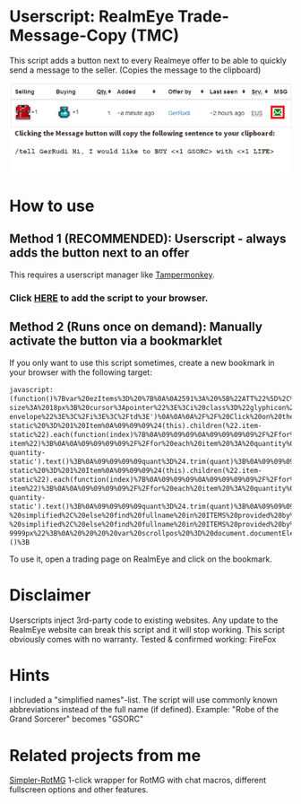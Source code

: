 # Userscript: RealmEye Trade-Message-Copy (TMC)
This script adds a button next to every Realmeye offer to be able to quickly send a message to the seller. 
(Copies the message to the clipboard)

![Sample screenshot](./res/sample-screenshot.png "Example Screenshot")


# How to use

## Method 1 (RECOMMENDED): Userscript - always adds the button next to an offer
This requires a userscript manager like [Tampermonkey](https://tampermonkey.net/). 

### Click [HERE](../../raw/master/RE-Trade-Message-Copy.user.js) to add the script to your browser. 




## Method 2 (Runs once on demand): Manually activate the button via a bookmarklet
If you only want to use this script sometimes, create a new bookmark in your browser with the following target: 

```
javascript:(function()%7Bvar%20ezItems%3D%20%7B%0A%0A2591%3A%20%5B%22ATT%22%5D%2C%0A2592%3A%20%5B%22DEF%22%5D%2C%0A2593%3A%20%5B%22SPD%22%5D%2C%0A2612%3A%20%5B%22VIT%22%5D%2C%0A2613%3A%20%5B%22WIS%22%5D%2C%0A2636%3A%20%5B%22DEX%22%5D%2C%0A2793%3A%20%5B%22LIFE%22%5D%2C%0A2794%3A%20%5B%22MANA%22%5D%2C%0A2759%3A%20%5B%22Exa%20Attack%22%5D%2C%0A2760%3A%20%5B%22Exa%20Defense%22%5D%2C%0A2761%3A%20%5B%22Exa%20Speed%22%5D%2C%0A2762%3A%20%5B%22Exa%20Vitality%22%5D%2C%0A2763%3A%20%5B%22Exa%20Wisdom%22%5D%2C%0A2764%3A%20%5B%22Exa%20Dexterity%22%5D%2C%0A2765%3A%20%5B%22Exa%20Health%22%5D%2C%0A2766%3A%20%5B%22Exa%20Magic%22%5D%2C%0A2979%3A%20%5B%22Unbound%20Attack%22%5D%2C%0A2980%3A%20%5B%22Unbound%20Defense%22%5D%2C%0A2981%3A%20%5B%22Unbound%20Speed%22%5D%2C%0A2982%3A%20%5B%22Unbound%20Vitality%22%5D%2C%0A2983%3A%20%5B%22Unbound%20Wisdom%22%5D%2C%0A2984%3A%20%5B%22Unbound%20Dexterity%22%5D%2C%0A2985%3A%20%5B%22Unbound%20Health%22%5D%2C%0A2990%3A%20%5B%22DECA%20Ring%22%5D%2C%0A2986%3A%20%5B%22Unbound%20Magic%22%5D%2C%0A2821%3A%20%5B%22GSORC%22%5D%2C%0A2812%3A%20%5B%22ACROP%22%5D%2C%0A2809%3A%20%5B%22HYDRA%22%5D%0A%0A%7D%3B%0A%0A%0A%2F%2F%20Add%20Coloumn%20to%20Offers%20Table%0A%24('table%20thead%20tr').append('%3Cth%3EMSG%3C%2Fth%3E')%0A%24('table%20tbody%20tr').append('%3Ctd%20class%3D%22startPM%22%20style%3D%22font-size%3A%2018px%3B%20cursor%3Apointer%22%3E%3Ci%20class%3D%22glyphicon%20glyphicon-envelope%22%3E%3C%2Fi%3E%3C%2Ftd%3E')%0A%0A%0A%2F%2F%20Click%20on%20the%20letter%0A%24(%22.startPM%22).on(%22click%22%2C%20function()%7B%0A%0A%09var%20sellinfo%3D%5B%5D%3B%0A%09var%20buyinfo%3D%5B%5D%3B%0A%09var%20sellername%3D%22%22%3B%0A%0A%09var%20iter%3D0%3B%0A%09%24(this).siblings(%22td%22).each(function(index)%7B%0A%09%09if(iter%3D%3D0)%09%09%09%2F%2FSELLING%0A%09%09%7B%0A%0A%09%09%09%0A%09%09%09%2F%2Feach%20item-static%20%3D%201%20Item%0A%09%09%09%24(this).children(%22.item-static%22).each(function(index)%7B%0A%09%09%09%0A%09%09%09%09%2F%2Ffor%20each%20item%20%3A%20ID%0A%09%09%09%09%0A%09%09%09%09var%20itID%3D%20%24(this).find('.item').attr(%22data-item%22)%3B%0A%0A%09%09%09%09%2F%2Ffor%20each%20item%20%3A%20quantity%0A%09%09%09%09var%20quant%20%3D%20%20%24(this).find('.item-quantity-static').text()%3B%0A%09%09%09%09quant%3D%24.trim(quant)%3B%0A%09%09%09%09%0A%09%09%09%09%0A%09%09%09%09var%20oneItem%20%3D%20%7B%20'id'%3A%20itID%2C%20'quantity'%3A%20quant%20%7D%3B%0A%09%09%09%09sellinfo.push(oneItem)%3B%0A%09%09%09%7D)%3B%0A%09%09%7D%0A%09%09%0A%09%09if(iter%3D%3D1)%09%09%09%2F%2FBUYING%0A%09%09%7B%0A%0A%09%09%09%0A%09%09%09%2F%2Feach%20item-static%20%3D%201%20Item%0A%09%09%09%24(this).children(%22.item-static%22).each(function(index)%7B%0A%09%09%09%0A%09%09%09%09%2F%2Ffor%20each%20item%20%3A%20ID%0A%09%09%09%09%0A%09%09%09%09var%20itID%3D%20%24(this).find('.item').attr(%22data-item%22)%3B%0A%0A%09%09%09%09%2F%2Ffor%20each%20item%20%3A%20quantity%0A%09%09%09%09var%20quant%20%3D%20%20%24(this).find('.item-quantity-static').text()%3B%0A%09%09%09%09quant%3D%24.trim(quant)%3B%0A%09%09%09%09%0A%09%09%09%09%0A%09%09%09%09var%20oneItem%20%3D%20%7B%20'id'%3A%20itID%2C%20'quantity'%3A%20quant%20%7D%3B%0A%09%09%09%09buyinfo.push(oneItem)%3B%0A%09%09%09%7D)%3B%0A%09%09%7D%09%09%0A%09%09%0A%09%09if(iter%3D%3D5)%09%09%09%2F%2FNAME%0A%09%09%7B%0A%0A%09%09%09sellername%3D%24(this).children(%22a%22).first().text()%3B%0A%09%09%09sellername%3D%24.trim(sellername)%3B%0A%09%09%7D%09%09%0A%09%09%0A%09iter%2B%2B%3B%0A%09%0A%09%7D)%3B%09%0A%09%0A%09%2F%2F%20Construct%20message%0A%09var%20tellMSG%3D%22%2Ftell%20%22%20%2B%20sellername%20%2B%20%22%20Hi%2C%20I%20would%20like%20to%20BUY%20%3C%22%0A%09%0A%09var%20spacer%20%3D%22%22%0A%09%0A%09sellinfo.forEach(function%20(item%2C%20index)%20%7B%0A%09%09%0A%09%09%2F%2Fcheck%20if%20item.id%20is%20in%20ezItems%20-%20simplified%2C%20else%20find%20fullname%20in%20ITEMS%20provided%20by%20realmeye%0A%09%09try%7B%0A%09%09%09var%20itemName%3DezItems%5Bitem.id%5D%5B0%5D%3B%0A%09%09%7D%0A%09%09catch(err)%7B%0A%09%09%09itemName%20%3D%20items%5Bitem.id%5D%5B0%5D%3B%0A%09%09%7D%0A%09%09if(index%20%3D%3D0)%7Bspacer%3D%22%22%7Delse%7Bspacer%3D%22%2C%22%7D%3B%0A%09%09tellMSG%3DtellMSG%2Bspacer%2Bitem.quantity%2B%22%20%22%2BitemName%3B%0A%0A%09%20%20%0A%09%20%20%0A%09%7D)%3B%0A%09%0A%09tellMSG%3DtellMSG%2B%22%3E%20with%20%3C%22%0A%09%0A%09buyinfo.forEach(function%20(item%2C%20index)%20%7B%0A%09%09%0A%09%09%2F%2Fcheck%20if%20item.id%20is%20in%20ezItems%20-%20simplified%2C%20else%20find%20fullname%20in%20ITEMS%20provided%20by%20realmeye%0A%09%09try%7B%0A%09%09var%20itemName%3DezItems%5Bitem.id%5D%5B0%5D%3B%0A%09%09%7D%0A%09%09catch(err)%7B%0A%09%09%09itemName%20%3D%20items%5Bitem.id%5D%5B0%5D%3B%0A%09%09%7D%0A%09%09if(index%20%3D%3D0)%7Bspacer%3D%22%22%7Delse%7Bspacer%3D%22%2C%22%7D%3B%0A%09%09tellMSG%3DtellMSG%2Bspacer%2Bitem.quantity%2B%22%20%22%2BitemName%3B%0A%0A%09%7D)%3B%09%0A%09%0A%09tellMSG%3DtellMSG%2B%22%3E%22%0A%09%0A%09console.log(tellMSG)%3B%0A%0A%0A%09%2F%2F%20COPY%20TO%20CLIPBOARD%20(create%20hidden%20element%2C%20select%20text%2C%20copy%2C%20delete)%0A%20%20%20%20var%20targetId%20%3D%20%22_hiddenCopyText_%22%3B%0A%20%20%20%20var%20target%20%3D%20document.createElement(%22textarea%22)%3B%0A%09target.style.position%20%3D%20%22absolute%22%3B%0A%09target.style.left%20%3D%20%22-9999px%22%3B%0A%20%20%20%20var%20scrollpos%20%3D%20document.documentElement.scrollTop%2B%22px%22%3B%0A%09target.style.top%20%3D%20scrollpos%3B%0A%09target.id%20%3D%20targetId%3B%0A%20%20%20%20document.body.appendChild(target)%3B%20%20%20%20%0A%20%20%20%20target.textContent%20%3D%20tellMSG%3B%0A%20%20%20%20target.focus()%3B%0A%20%20%20%20target.setSelectionRange(0%2C%20target.value.length)%3B%0A%20%20%20%20var%20succeed%3B%0A%0A%20%20%20%20try%7B%0A%20%20%20%20%20%20%20%20%20%20%20%20%20%20%20succeed%20%3D%20document.execCommand(%22copy%22)%3B%0A%09%09%09%09%24(this).css(%22color%22%2C%22green%22)%3B%0A%20%20%20%20%7Dcatch(e)%7B%0A%0A%20%20%20%20%20%20%20%20%20%20%20%20succeed%20%3D%20false%3B%0A%20%20%20%20%20%20%20%20%20%20%20%20console.log(%22Fehler%22)%3B%0A%09%09%09%09%24(this).css(%22color%22%2C%22red%22)%3B%0A%20%20%20%20%7D%0A%20%20%20%20target.textContent%20%3D%20%22%22%3B%20%0A%09document.getElementById(%22_hiddenCopyText_%22).remove()%3B%0A%7D)%3B%7D)()%3B
```

To use it, open a trading page on RealmEye and click on the bookmark. 


# Disclaimer

Userscripts inject 3rd-party code to existing websites. Any update to the RealmEye website can break this script and it will stop working. This script obviously comes with no warranty. 
Tested & confirmed working: FireFox

# Hints
I included a "simplified names"-list. 
The script will use commonly known abbreviations instead of the full name (if defined). 
Example: "Robe of the Grand Sorcerer" becomes "GSORC"

# Related projects from me
[Simpler-RotMG](https://github.com/GerRudi/SimpleR-RotMG)
1-click wrapper for RotMG with chat macros, different fullscreen options and other features. 
